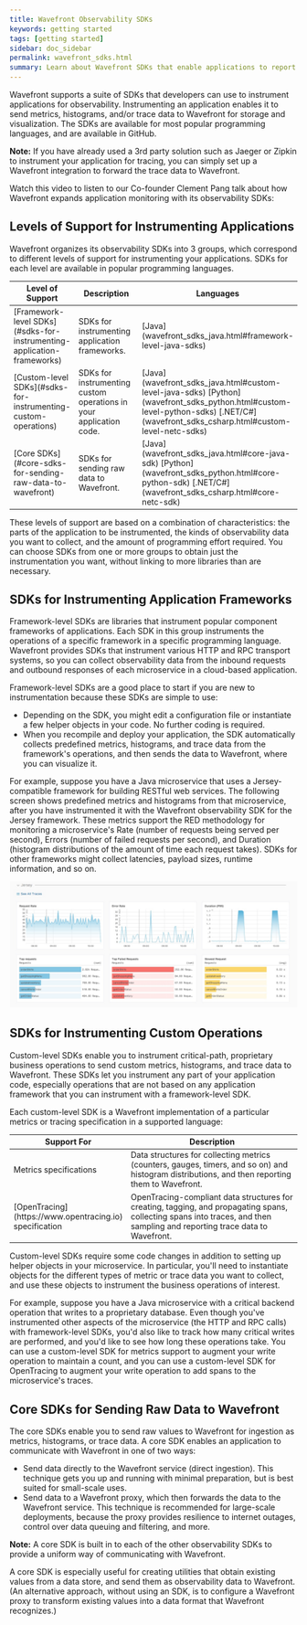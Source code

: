 ```yaml
---
title: Wavefront Observability SDKs
keywords: getting started
tags: [getting started]
sidebar: doc_sidebar
permalink: wavefront_sdks.html
summary: Learn about Wavefront SDKs that enable applications to report metrics, histograms, and trace data.
---
```


Wavefront supports a suite of SDKs that developers can use to instrument applications for observability. Instrumenting an application enables it to send metrics, histograms, and/or trace data to Wavefront for storage and visualization. The SDKs are available for most popular programming languages, and are available in GitHub. 

**Note:** If you have already used a 3rd party solution such as Jaeger or Zipkin to instrument your application for tracing, you can simply set up a Wavefront integration to forward the trace data to Wavefront.

<!---
Will there be any integrations that facilitate setup with an SDK?
--->

Watch this video to listen to our Co-founder Clement Pang talk about how Wavefront expands application monitoring with its observability SDKs:

<!---
<p><a href=""><img src="/images/v_app_monitoring.png" style="width: 700px;" alt="application monitoring"/></a>
</p>
--->

## Levels of Support for Instrumenting Applications

Wavefront organizes its observability SDKs into 3 groups, which correspond to different levels of support for instrumenting your applications. SDKs for each level are available in popular programming languages. 

<table style="width: 100%">
<colgroup>
<col width="20%"/>
<col width="60%"/>
<col width="20%"/>
</colgroup>
<thead>
<tr><th>Level of Support</th><th>Description</th><th>Languages</th></tr>
</thead>
<tbody>
<tr>
<td markdown="span">[Framework-level SDKs](#sdks-for-instrumenting-application-frameworks)</td>
<td markdown="span">SDKs for instrumenting application frameworks. </td>
<td markdown="span">[Java](wavefront_sdks_java.html#framework-level-java-sdks) 
<!--- [Python](wavefront_sdks_python.html#framework-level-python-sdks) --->
<!--- [.NET/C#](wavefront_sdks_csharp.html#framework-level-netc-sdks) --->  </td>
</tr>
<tr>
<td markdown="span">[Custom-level SDKs](#sdks-for-instrumenting-custom-operations)</td>
<td markdown="span">SDKs for instrumenting custom operations in your application code.</td> 
<td markdown="span">[Java](wavefront_sdks_java.html#custom-level-java-sdks) [Python](wavefront_sdks_python.html#custom-level-python-sdks)
[.NET/C#](wavefront_sdks_csharp.html#custom-level-netc-sdks)</td>
</tr>
<tr>
<td markdown="span">[Core SDKs](#core-sdks-for-sending-raw-data-to-wavefront)</td>
<td markdown="span">SDKs for sending raw data to Wavefront.</td>
<td markdown="span">[Java](wavefront_sdks_java.html#core-java-sdk) [Python](wavefront_sdks_python.html#core-python-sdk) 
[.NET/C#](wavefront_sdks_csharp.html#core-netc-sdk)</td>
</tr>
</tbody>
</table>


These levels of support are based on a combination of characteristics: the parts of the application to be instrumented, the kinds of observability data you want to collect, and the amount of programming effort required. You can choose SDKs from one or more groups to obtain just the instrumentation you want, without linking to more libraries than are necessary. 


## SDKs for Instrumenting Application Frameworks

Framework-level SDKs are libraries that instrument popular component frameworks of applications. Each SDK in this group instruments the operations of a specific framework in a specific programming language. Wavefront provides SDKs that instrument various HTTP and RPC transport systems, so you can collect observability data from the inbound requests and outbound responses of each microservice in a cloud-based application.

Framework-level SDKs are a good place to start if you are new to instrumentation because these SDKs are simple to use: 
* Depending on the SDK, you might edit a configuration file or instantiate a few helper objects in your code. No further coding is required.
* When you recompile and deploy your application, the SDK automatically collects predefined metrics, histograms, and trace data from the framework's operations, and then sends the data to Wavefront, where you can visualize it.

For example, suppose you have a Java microservice that uses a Jersey-compatible framework for building RESTful web services. The following screen shows predefined metrics and histograms from that microservice, after you have instrumented it with the Wavefront observability SDK for the Jersey framework. These metrics support the RED methodology for monitoring a microservice's Rate (number of requests being served per second), Errors (number of failed requests per second), and Duration (histogram distributions of the amount of time each request takes). SDKs for other frameworks might collect latencies, payload sizes, runtime information, and so on. 

![tracing fmwk sdk](images/tracing_framework_sdk.png)


## SDKs for Instrumenting Custom Operations 

Custom-level SDKs enable you to instrument critical-path, proprietary business operations to send custom metrics, histograms, and trace data to Wavefront. These SDKs let you instrument any part of your application code, especially operations that are not based on any application framework that you can instrument with a framework-level SDK.


<!--- For example, suppose you have a microservice that performs...XXX operation (writes to a file?). You want to keep track of how many times the operation executes, how long it takes to execute, how many times the operation queues up,  --->

Each custom-level SDK is a Wavefront implementation of a particular metrics or tracing specification in a supported language:

<table style="width: 100%">
<colgroup>
<col width="30%"/>
<col width="70%"/>
</colgroup>
<thead>
<tr><th>Support For</th><th>Description</th></tr>
</thead><tbody>
<tr>
<td markdown="span">Metrics specifications</td>
<td markdown="span">Data structures for collecting metrics (counters, gauges, timers, and so on) and histogram distributions, and then reporting them to Wavefront.</td>
</tr>
<tr>
<td markdown="span">[OpenTracing](https://www.opentracing.io) specification</td>
<td markdown="span">OpenTracing-compliant data structures for creating, tagging, and propagating spans, collecting spans into traces, and then sampling and reporting trace data to Wavefront. </td>
</tr>
</tbody>
</table>

Custom-level SDKs require some code changes in addition to setting up helper objects in your microservice. In particular, you'll need to instantiate objects for the different types of metric or trace data you want to collect, and use these objects to instrument the business operations of interest.

For example, suppose you have a Java microservice with a critical backend operation that writes to a proprietary database. Even though you've instrumented other aspects of the microservice (the HTTP and RPC calls) with framework-level SDKs, you'd also like to track how many critical writes are performed, and you'd like to see how long these operations take. You can use a custom-level SDK for metrics support to augment your write operation to maintain a count, and you can use a custom-level SDK for OpenTracing to augment your write operation to add spans to the microservice's traces. 


## Core SDKs for Sending Raw Data to Wavefront

The core SDKs enable you to send raw values to Wavefront for ingestion as metrics, histograms, or trace data. A core SDK enables an application to communicate with Wavefront in one of two ways:
* Send data directly to the Wavefront service (direct ingestion). This technique gets you up and running with minimal preparation, but is best suited for small-scale uses.
* Send data to a Wavefront proxy, which then forwards the data to the Wavefront service. This technique is recommended for large-scale deployments, because the proxy provides resilience to internet outages, control over data queuing and filtering, and more.

**Note:** A core SDK is built in to each of the other observability SDKs to provide a uniform way of communicating with Wavefront.

A core SDK is especially useful for creating utilities that obtain existing values from a data store, and send them as observability data to Wavefront.
(An alternative approach, without using an SDK, is to configure a Wavefront proxy to transform existing values into a data format that Wavefront recognizes.)

<!---
## Other SDKs

You can access our SDKs from our public GitHub repository. We're constantly adding functionality to existing SDKs, and adding new SDKs. For example:

* [Wavefront Java Top-Level Project](https://github.com/wavefrontHQ/java) - several independent projects for sending metrics from your Java application to Wavefront. The project includes a Java client, dropwizard metrics project, and more.
* The [wavefront-kubernetes Github repository](https://www.github.com/wavefrontHQ/wavefront-kubernetes) - a new SDK that includes a Horizontal Pod Autoscaler Adapter that allows you to scale pods based on metrics available from the Wavefront Service.
* The [Wavefront AWS Lambda integration](integrations_aws_lambda.html) - allows you to extract standard metrics, and use the code and samples in GitHub to extract business metrics using Python, node.js, and Go.
--->

